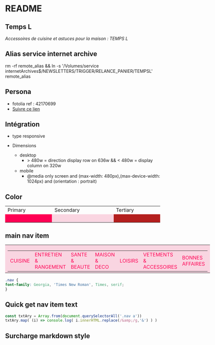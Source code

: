 # README

## Temps L

*Accessoires de cuisine et astuces pour la maison : TEMPS L*

## Alias service internet archive

rm -rf remote_alias && ln -s '/Volumes/service internetArchives$/NEWSLETTERS/TRIGGER/RELANCE_PANIER/TEMPSL' remote_alias

## Persona 

- fotolia ref : 42170699
- [ Suivre ce lien ]( https://fr.fotolia.com/Search/Model/122507797?offset=200 )

## Intégration

- type responsive

- Dimensions
  - desktop
    - \> 480w = direction display row on 636w && < 480w = display column on 320w
  - mobile
    - @media only screen and (max-width: 480px),(max-device-width: 1024px) and (orientation : portrait)

## Color

<table style="display: table;" >
  <tr>
    <td>Primary</td>
    <td>Secondary</td>
    <td>Tertiary</td>
  </tr>
  <tr>
    <td style="background-color: #FF0054;" >&nbsp;</td>
    <td style="background-color: #FAD5E1;" >&nbsp;</td>
    <td style="background-color: #B41F1E;" >&nbsp;</td>
  </tr>
</table>

## main nav item

<style>
.markdown-body table.nav tr {background-color: transparent !important; }
.markdown-body table.nav tr td {text-align: center; padding: 0; }
.markdown-body table.nav tr td > table tr td:last-child { font-weight: bold; background-color: #FFFF00; }
</style>

<table class="nav" border="0" cellpadding="0" cellspacing="0" style="display: table; " >
  <tr>
    <td bgcolor="#F9D5E1" >
      <table border="0" cellpadding="0" cellspacing="0" height="50" style="display: table; margin-bottom: 0; color: #FF0054 !important;" >
        <tr>
          <td>CUISINE</td> 
          <td>ENTRETIEN &<br />RANGEMENT</td> 
          <td>SANTE &<br />BEAUTE</td> 
          <td>MAISON &<br />DECO</td> 
          <td>LOISIRS</td> 
          <td>VETEMENTS &<br />ACCESSOIRES</td> 
          <td>BONNES<br />AFFAIRES</td>
        </tr>
      </table>
    </td>
  </tr>
</table>

```css
.nav {
font-family: Georgia, 'Times New Roman', Times, serif;
}
```

## Quick get nav item text

```js
const txtAry = Array.from(document.querySelectorAll('.nav a'))
txtAry.map( (i) => console.log( i.innerHTML.replace(/&amp;/g,'&') ) )
```


## Surcharge markdown style

<style>
.markdown-body {
  max-width: 100%;
  min-width: 300px;
}
</style>
